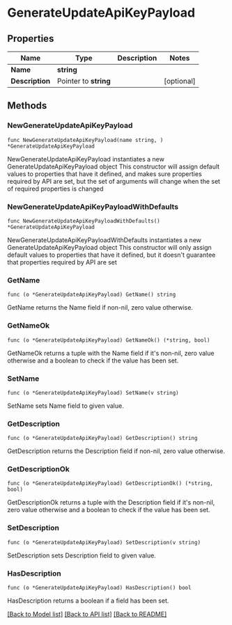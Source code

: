 # GenerateUpdateApiKeyPayload

## Properties

Name | Type | Description | Notes
------------ | ------------- | ------------- | -------------
**Name** | **string** |  | 
**Description** | Pointer to **string** |  | [optional] 

## Methods

### NewGenerateUpdateApiKeyPayload

`func NewGenerateUpdateApiKeyPayload(name string, ) *GenerateUpdateApiKeyPayload`

NewGenerateUpdateApiKeyPayload instantiates a new GenerateUpdateApiKeyPayload object
This constructor will assign default values to properties that have it defined,
and makes sure properties required by API are set, but the set of arguments
will change when the set of required properties is changed

### NewGenerateUpdateApiKeyPayloadWithDefaults

`func NewGenerateUpdateApiKeyPayloadWithDefaults() *GenerateUpdateApiKeyPayload`

NewGenerateUpdateApiKeyPayloadWithDefaults instantiates a new GenerateUpdateApiKeyPayload object
This constructor will only assign default values to properties that have it defined,
but it doesn't guarantee that properties required by API are set

### GetName

`func (o *GenerateUpdateApiKeyPayload) GetName() string`

GetName returns the Name field if non-nil, zero value otherwise.

### GetNameOk

`func (o *GenerateUpdateApiKeyPayload) GetNameOk() (*string, bool)`

GetNameOk returns a tuple with the Name field if it's non-nil, zero value otherwise
and a boolean to check if the value has been set.

### SetName

`func (o *GenerateUpdateApiKeyPayload) SetName(v string)`

SetName sets Name field to given value.


### GetDescription

`func (o *GenerateUpdateApiKeyPayload) GetDescription() string`

GetDescription returns the Description field if non-nil, zero value otherwise.

### GetDescriptionOk

`func (o *GenerateUpdateApiKeyPayload) GetDescriptionOk() (*string, bool)`

GetDescriptionOk returns a tuple with the Description field if it's non-nil, zero value otherwise
and a boolean to check if the value has been set.

### SetDescription

`func (o *GenerateUpdateApiKeyPayload) SetDescription(v string)`

SetDescription sets Description field to given value.

### HasDescription

`func (o *GenerateUpdateApiKeyPayload) HasDescription() bool`

HasDescription returns a boolean if a field has been set.


[[Back to Model list]](../README.md#documentation-for-models) [[Back to API list]](../README.md#documentation-for-api-endpoints) [[Back to README]](../README.md)


